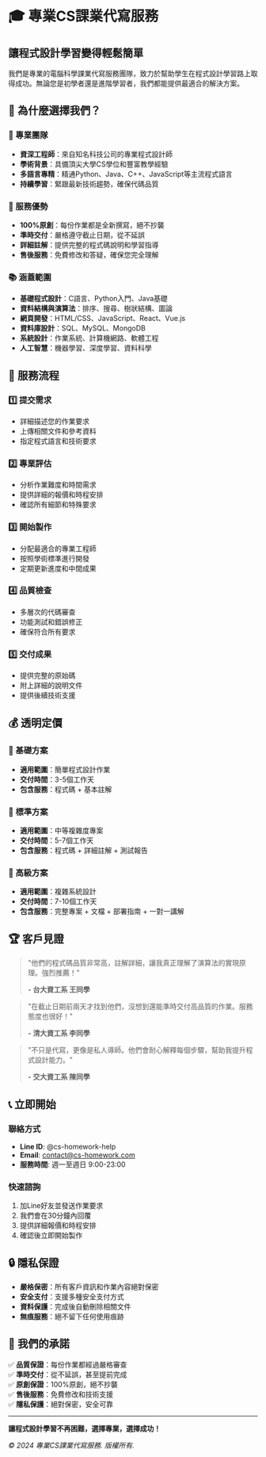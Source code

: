 # 🎓 專業CS課業代寫服務

## 讓程式設計學習變得輕鬆簡單

我們是專業的電腦科學課業代寫服務團隊，致力於幫助學生在程式設計學習路上取得成功。無論您是初學者還是進階學習者，我們都能提供最適合的解決方案。

## 🌟 為什麼選擇我們？

### 💎 專業團隊
- **資深工程師**：來自知名科技公司的專業程式設計師
- **學術背景**：具備頂尖大學CS學位和豐富教學經驗
- **多語言專精**：精通Python、Java、C++、JavaScript等主流程式語言
- **持續學習**：緊跟最新技術趨勢，確保代碼品質

### 🎯 服務優勢
- **100%原創**：每份作業都是全新撰寫，絕不抄襲
- **準時交付**：嚴格遵守截止日期，從不延誤
- **詳細註解**：提供完整的程式碼說明和學習指導
- **售後服務**：免費修改和答疑，確保您完全理解

### 📚 涵蓋範圍
- **基礎程式設計**：C語言、Python入門、Java基礎
- **資料結構與演算法**：排序、搜尋、樹狀結構、圖論
- **網頁開發**：HTML/CSS、JavaScript、React、Vue.js
- **資料庫設計**：SQL、MySQL、MongoDB
- **系統設計**：作業系統、計算機網路、軟體工程
- **人工智慧**：機器學習、深度學習、資料科學

## 🚀 服務流程

### 1️⃣ 提交需求
- 詳細描述您的作業要求
- 上傳相關文件和參考資料
- 指定程式語言和技術要求

### 2️⃣ 專業評估
- 分析作業難度和時間需求
- 提供詳細的報價和時程安排
- 確認所有細節和特殊要求

### 3️⃣ 開始製作
- 分配最適合的專業工程師
- 按照學術標準進行開發
- 定期更新進度和中間成果

### 4️⃣ 品質檢查
- 多層次的代碼審查
- 功能測試和錯誤修正
- 確保符合所有要求

### 5️⃣ 交付成果
- 提供完整的原始碼
- 附上詳細的說明文件
- 提供後續技術支援

## 💰 透明定價

### 🥉 基礎方案
- **適用範圍**：簡單程式設計作業
- **交付時間**：3-5個工作天
- **包含服務**：程式碼 + 基本註解

### 🥈 標準方案
- **適用範圍**：中等複雜度專案
- **交付時間**：5-7個工作天
- **包含服務**：程式碼 + 詳細註解 + 測試報告

### 🥇 高級方案
- **適用範圍**：複雜系統設計
- **交付時間**：7-10個工作天
- **包含服務**：完整專案 + 文檔 + 部署指南 + 一對一講解

## 🏆 客戶見證

> "他們的程式碼品質非常高，註解詳細，讓我真正理解了演算法的實現原理。強烈推薦！" 
> 
> **- 台大資工系 王同學**

> "在截止日期前兩天才找到他們，沒想到還能準時交付高品質的作業。服務態度也很好！"
> 
> **- 清大資工系 李同學**

> "不只是代寫，更像是私人導師。他們會耐心解釋每個步驟，幫助我提升程式設計能力。"
> 
> **- 交大資工系 陳同學**

## 📞 立即開始

### 聯絡方式
- **Line ID**: @cs-homework-help
- **Email**: contact@cs-homework.com
- **服務時間**: 週一至週日 9:00-23:00

### 快速諮詢
1. 加Line好友並發送作業要求
2. 我們會在30分鐘內回覆
3. 提供詳細報價和時程安排
4. 確認後立即開始製作

## 🔒 隱私保證

- **嚴格保密**：所有客戶資訊和作業內容絕對保密
- **安全支付**：支援多種安全支付方式
- **資料保護**：完成後自動刪除相關文件
- **無痕服務**：絕不留下任何使用痕跡

## 🎯 我們的承諾

✅ **品質保證**：每份作業都經過嚴格審查  
✅ **準時交付**：從不延誤，甚至提前完成  
✅ **原創保證**：100%原創，絕不抄襲  
✅ **售後服務**：免費修改和技術支援  
✅ **隱私保護**：絕對保密，安全可靠  

---

**讓程式設計學習不再困難，選擇專業，選擇成功！**

*© 2024 專業CS課業代寫服務. 版權所有.*